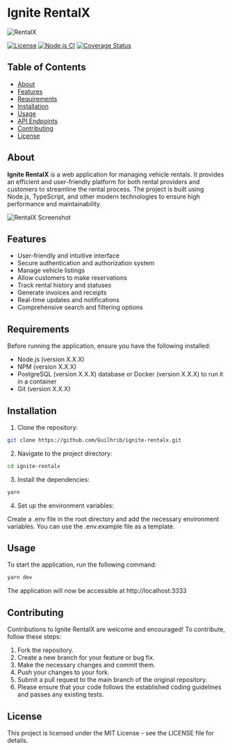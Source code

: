 # Ignite RentalX

![RentalX](https://your-image-url.com)

[![License](https://img.shields.io/badge/license-MIT-blue.svg)](https://github.com/Guilhrib/ignite-rentalx/blob/main/LICENSE)
[![Node.js CI](https://github.com/Guilhrib/ignite-rentalx/actions/workflows/node.js.yml/badge.svg)](https://github.com/Guilhrib/ignite-rentalx/actions/workflows/node.js.yml)
[![Coverage Status](https://coveralls.io/repos/github/Guilhrib/ignite-rentalx/badge.svg?branch=main)](https://coveralls.io/github/Guilhrib/ignite-rentalx?branch=main)

## Table of Contents

- [About](#about)
- [Features](#features)
- [Requirements](#requirements)
- [Installation](#installation)
- [Usage](#usage)
- [API Endpoints](#api-endpoints)
- [Contributing](#contributing)
- [License](#license)

## About

**Ignite RentalX** is a web application for managing vehicle rentals. It provides an efficient and user-friendly platform for both rental providers and customers to streamline the rental process. The project is built using Node.js, TypeScript, and other modern technologies to ensure high performance and maintainability.

![RentalX Screenshot](https://your-screenshot-url.com)

## Features

- User-friendly and intuitive interface
- Secure authentication and authorization system
- Manage vehicle listings
- Allow customers to make reservations
- Track rental history and statuses
- Generate invoices and receipts
- Real-time updates and notifications
- Comprehensive search and filtering options

## Requirements

Before running the application, ensure you have the following installed:

- Node.js (version X.X.X)
- NPM (version X.X.X)
- PostgreSQL (version X.X.X) database or Docker (version X.X.X) to run it in a container
- Git (version X.X.X)

## Installation

1. Clone the repository:

```bash
git clone https://github.com/Guilhrib/ignite-rentalx.git
```

2. Navigate to the project directory:

```bash
cd ignite-rentalx
```

3. Install the dependencies:

```bash
yarn
```

4. Set up the environment variables:

Create a .env file in the root directory and add the necessary environment variables. You can use the .env.example file as a template.

## Usage

To start the application, run the following command:

```bash
yarn dev
```

The application will now be accessible at http://localhost:3333

## Contributing

Contributions to Ignite RentalX are welcome and encouraged! To contribute, follow these steps:

1. Fork the repository.
2. Create a new branch for your feature or bug fix.
3. Make the necessary changes and commit them.
4. Push your changes to your fork.
5. Submit a pull request to the main branch of the original repository.
6. Please ensure that your code follows the established coding guidelines and passes any existing tests.

## License

This project is licensed under the MIT License - see the LICENSE file for details.
